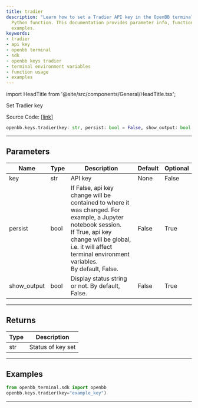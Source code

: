 ```yaml
---
title: tradier
description: "Learn how to set a Tradier API key in the OpenBB terminal using the 'openbb.keys.tradier'"
  Python function. This documentation provides parameter info, function usage, and
  examples.
keywords:
- tradier
- api key
- openbb terminal
- sdk
- openbb keys tradier
- terminal environment variables
- function usage
- examples
---
```


import HeadTitle from '@site/src/components/General/HeadTitle.tsx';

<HeadTitle title="keys.tradier - Reference | OpenBB SDK Docs" />

Set Tradier key

Source Code: [[link](https://github.com/OpenBB-finance/OpenBBTerminal/tree/main/openbb_terminal/keys_model.py#L680)]

```python
openbb.keys.tradier(key: str, persist: bool = False, show_output: bool = False)
```

---

## Parameters

| Name | Type | Description | Default | Optional |
| ---- | ---- | ----------- | ------- | -------- |
| key | str | API key | None | False |
| persist | bool | If False, api key change will be contained to where it was changed. For example, a Jupyter notebook session.<br/>If True, api key change will be global, i.e. it will affect terminal environment variables.<br/>By default, False. | False | True |
| show_output | bool | Display status string or not. By default, False. | False | True |


---

## Returns

| Type | Description |
| ---- | ----------- |
| str | Status of key set |
---

## Examples

```python
from openbb_terminal.sdk import openbb
openbb.keys.tradier(key="example_key")
```

---
